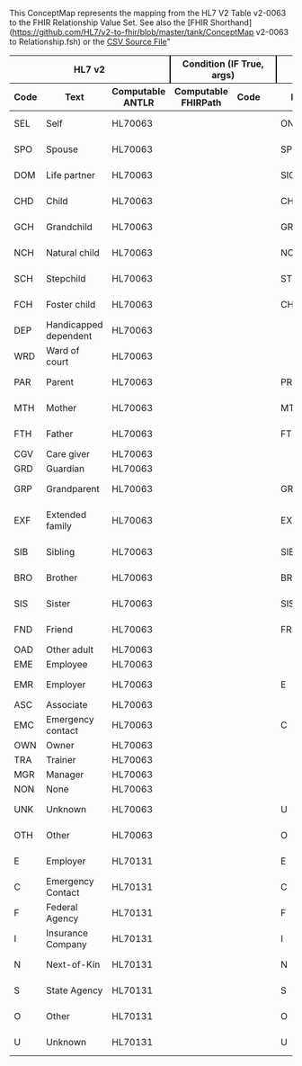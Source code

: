 This ConceptMap represents the mapping from the HL7 V2 Table v2-0063 to the FHIR Relationship Value Set. See also the [FHIR Shorthand](https://github.com/HL7/v2-to-fhir/blob/master/tank/ConceptMap v2-0063 to Relationship.fsh) or the [CSV Source File](https://github.com/HL7/v2-to-fhir/blob/master/mappings/)"
<table class='grid'><thead>
<tr><th colspan='3' style='border-right: 2px solid black;'>HL7 v2</th><th colspan='3' style='border-right: 2px solid black;'>Condition (IF True, args)</th><th colspan='4'>HL7 FHIR</th><th>Comments</th></tr>
<tr><th>Code</th><th>Text</th><th>Computable ANTLR</th><th>Computable FHIRPath</th><th>Code</th><th>&#xA0;</th><th>Display</th><th>Code System</th><th>&#xA0;</th></tr></thead>
<tbody>
<tr><td>SEL</td><td>Self</td><td style='border-right: 2px'>HL70063</td><td></td><td></td><td style='border-right: 2px'></td><td>ONESELF</td><td></td><td>self</td><td>http://terminology.hl7.org/CodeSystem/v3-RoleCode</td><td></td></tr>
<tr><td>SPO</td><td>Spouse</td><td style='border-right: 2px'>HL70063</td><td></td><td></td><td style='border-right: 2px'></td><td>SPS</td><td></td><td>spouse</td><td>http://terminology.hl7.org/CodeSystem/v3-RoleCode</td><td></td></tr>
<tr><td>DOM</td><td>Life partner</td><td style='border-right: 2px'>HL70063</td><td></td><td></td><td style='border-right: 2px'></td><td>SIGOTHR</td><td></td><td>significant other</td><td>http://terminology.hl7.org/CodeSystem/v3-RoleCode</td><td></td></tr>
<tr><td>CHD</td><td>Child</td><td style='border-right: 2px'>HL70063</td><td></td><td></td><td style='border-right: 2px'></td><td>CHILD</td><td></td><td>child</td><td>http://terminology.hl7.org/CodeSystem/v3-RoleCode</td><td></td></tr>
<tr><td>GCH</td><td>Grandchild</td><td style='border-right: 2px'>HL70063</td><td></td><td></td><td style='border-right: 2px'></td><td>GRNDCHILD</td><td></td><td>grandchild</td><td>http://terminology.hl7.org/CodeSystem/v3-RoleCode</td><td></td></tr>
<tr><td>NCH</td><td>Natural child</td><td style='border-right: 2px'>HL70063</td><td></td><td></td><td style='border-right: 2px'></td><td>NCHILD</td><td></td><td>natural child</td><td>http://terminology.hl7.org/CodeSystem/v3-RoleCode</td><td></td></tr>
<tr><td>SCH</td><td>Stepchild</td><td style='border-right: 2px'>HL70063</td><td></td><td></td><td style='border-right: 2px'></td><td>STPCHLD</td><td></td><td>step child</td><td>http://terminology.hl7.org/CodeSystem/v3-RoleCode</td><td></td></tr>
<tr><td>FCH</td><td>Foster child</td><td style='border-right: 2px'>HL70063</td><td></td><td></td><td style='border-right: 2px'></td><td>CHLDFOST</td><td></td><td>foster child</td><td>http://terminology.hl7.org/CodeSystem/v3-RoleCode</td><td></td></tr>
<tr><td>DEP</td><td>Handicapped dependent</td><td style='border-right: 2px'>HL70063</td><td></td><td></td><td style='border-right: 2px'></td><td></td><td></td><td></td><td></td><td></td></tr>
<tr><td>WRD</td><td>Ward of court</td><td style='border-right: 2px'>HL70063</td><td></td><td></td><td style='border-right: 2px'></td><td></td><td></td><td></td><td></td><td></td></tr>
<tr><td>PAR</td><td>Parent</td><td style='border-right: 2px'>HL70063</td><td></td><td></td><td style='border-right: 2px'></td><td>PRN</td><td></td><td>parent</td><td>http://terminology.hl7.org/CodeSystem/v3-RoleCode</td><td></td></tr>
<tr><td>MTH</td><td>Mother</td><td style='border-right: 2px'>HL70063</td><td></td><td></td><td style='border-right: 2px'></td><td>MTH</td><td></td><td>mother</td><td>http://terminology.hl7.org/CodeSystem/v3-RoleCode</td><td></td></tr>
<tr><td>FTH</td><td>Father</td><td style='border-right: 2px'>HL70063</td><td></td><td></td><td style='border-right: 2px'></td><td>FTH</td><td></td><td>father</td><td>http://terminology.hl7.org/CodeSystem/v3-RoleCode</td><td></td></tr>
<tr><td>CGV</td><td>Care giver</td><td style='border-right: 2px'>HL70063</td><td></td><td></td><td style='border-right: 2px'></td><td></td><td></td><td></td><td></td><td></td></tr>
<tr><td>GRD</td><td>Guardian</td><td style='border-right: 2px'>HL70063</td><td></td><td></td><td style='border-right: 2px'></td><td></td><td></td><td></td><td></td><td></td></tr>
<tr><td>GRP</td><td>Grandparent</td><td style='border-right: 2px'>HL70063</td><td></td><td></td><td style='border-right: 2px'></td><td>GRPRN</td><td></td><td>grandparent</td><td>http://terminology.hl7.org/CodeSystem/v3-RoleCode</td><td></td></tr>
<tr><td>EXF</td><td>Extended family</td><td style='border-right: 2px'>HL70063</td><td></td><td></td><td style='border-right: 2px'></td><td>EXT</td><td></td><td>extended family member</td><td>http://terminology.hl7.org/CodeSystem/v3-RoleCode</td><td></td></tr>
<tr><td>SIB</td><td>Sibling</td><td style='border-right: 2px'>HL70063</td><td></td><td></td><td style='border-right: 2px'></td><td>SIB</td><td></td><td>sibling</td><td>http://terminology.hl7.org/CodeSystem/v3-RoleCode</td><td></td></tr>
<tr><td>BRO</td><td>Brother</td><td style='border-right: 2px'>HL70063</td><td></td><td></td><td style='border-right: 2px'></td><td>BRO</td><td></td><td>brother</td><td>http://terminology.hl7.org/CodeSystem/v3-RoleCode</td><td></td></tr>
<tr><td>SIS</td><td>Sister</td><td style='border-right: 2px'>HL70063</td><td></td><td></td><td style='border-right: 2px'></td><td>SIS</td><td></td><td>sister</td><td>http://terminology.hl7.org/CodeSystem/v3-RoleCode</td><td></td></tr>
<tr><td>FND</td><td>Friend</td><td style='border-right: 2px'>HL70063</td><td></td><td></td><td style='border-right: 2px'></td><td>FRND</td><td></td><td>unrelated friend</td><td>http://terminology.hl7.org/CodeSystem/v3-RoleCode</td><td></td></tr>
<tr><td>OAD</td><td>Other adult</td><td style='border-right: 2px'>HL70063</td><td></td><td></td><td style='border-right: 2px'></td><td></td><td></td><td></td><td></td><td></td></tr>
<tr><td>EME</td><td>Employee</td><td style='border-right: 2px'>HL70063</td><td></td><td></td><td style='border-right: 2px'></td><td></td><td></td><td></td><td></td><td></td></tr>
<tr><td>EMR</td><td>Employer</td><td style='border-right: 2px'>HL70063</td><td></td><td></td><td style='border-right: 2px'></td><td>E</td><td></td><td>Employer</td><td>http://terminology.hl7.org/CodeSystem/v2-0131</td><td></td></tr>
<tr><td>ASC</td><td>Associate</td><td style='border-right: 2px'>HL70063</td><td></td><td></td><td style='border-right: 2px'></td><td></td><td></td><td></td><td></td><td></td></tr>
<tr><td>EMC</td><td>Emergency contact</td><td style='border-right: 2px'>HL70063</td><td></td><td></td><td style='border-right: 2px'></td><td>C</td><td></td><td>Emergency Contact</td><td>http://terminology.hl7.org/CodeSystem/v2-0131</td><td></td></tr>
<tr><td>OWN</td><td>Owner</td><td style='border-right: 2px'>HL70063</td><td></td><td></td><td style='border-right: 2px'></td><td></td><td></td><td></td><td></td><td></td></tr>
<tr><td>TRA</td><td>Trainer</td><td style='border-right: 2px'>HL70063</td><td></td><td></td><td style='border-right: 2px'></td><td></td><td></td><td></td><td></td><td></td></tr>
<tr><td>MGR</td><td>Manager</td><td style='border-right: 2px'>HL70063</td><td></td><td></td><td style='border-right: 2px'></td><td></td><td></td><td></td><td></td><td></td></tr>
<tr><td>NON</td><td>None</td><td style='border-right: 2px'>HL70063</td><td></td><td></td><td style='border-right: 2px'></td><td></td><td></td><td></td><td></td><td></td></tr>
<tr><td>UNK</td><td>Unknown</td><td style='border-right: 2px'>HL70063</td><td></td><td></td><td style='border-right: 2px'></td><td>U</td><td></td><td>Unknown</td><td>http://terminology.hl7.org/CodeSystem/v2-0131</td><td></td></tr>
<tr><td>OTH</td><td>Other</td><td style='border-right: 2px'>HL70063</td><td></td><td></td><td style='border-right: 2px'></td><td>O</td><td></td><td>Other</td><td>http://terminology.hl7.org/CodeSystem/v2-0131</td><td></td></tr>
<tr><td>E</td><td>Employer</td><td style='border-right: 2px'>HL70131</td><td></td><td></td><td style='border-right: 2px'></td><td>E</td><td></td><td>Employer</td><td>http://terminology.hl7.org/CodeSystem/v2-0131</td><td></td></tr>
<tr><td>C</td><td>Emergency Contact</td><td style='border-right: 2px'>HL70131</td><td></td><td></td><td style='border-right: 2px'></td><td>C</td><td></td><td>Emergency Contact</td><td>http://terminology.hl7.org/CodeSystem/v2-0131</td><td></td></tr>
<tr><td>F</td><td>Federal Agency</td><td style='border-right: 2px'>HL70131</td><td></td><td></td><td style='border-right: 2px'></td><td>F</td><td></td><td>Federal Agency</td><td>http://terminology.hl7.org/CodeSystem/v2-0131</td><td></td></tr>
<tr><td>I</td><td>Insurance Company</td><td style='border-right: 2px'>HL70131</td><td></td><td></td><td style='border-right: 2px'></td><td>I</td><td></td><td>Insurance Company</td><td>http://terminology.hl7.org/CodeSystem/v2-0131</td><td></td></tr>
<tr><td>N</td><td>Next-of-Kin</td><td style='border-right: 2px'>HL70131</td><td></td><td></td><td style='border-right: 2px'></td><td>N</td><td></td><td>Next-of-Kin</td><td>http://terminology.hl7.org/CodeSystem/v2-0131</td><td></td></tr>
<tr><td>S</td><td>State Agency</td><td style='border-right: 2px'>HL70131</td><td></td><td></td><td style='border-right: 2px'></td><td>S</td><td></td><td>State Agency</td><td>http://terminology.hl7.org/CodeSystem/v2-0131</td><td></td></tr>
<tr><td>O</td><td>Other</td><td style='border-right: 2px'>HL70131</td><td></td><td></td><td style='border-right: 2px'></td><td>O</td><td></td><td>Other</td><td>http://terminology.hl7.org/CodeSystem/v2-0131</td><td></td></tr>
<tr><td>U</td><td>Unknown</td><td style='border-right: 2px'>HL70131</td><td></td><td></td><td style='border-right: 2px'></td><td>U</td><td></td><td>Unknown</td><td>http://terminology.hl7.org/CodeSystem/v2-0131</td><td></td></tr>
</tbody></table>
